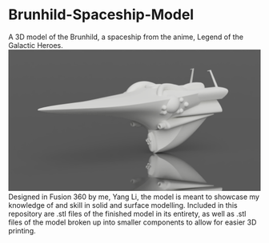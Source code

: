 # Brunhild-Spaceship-Model
A 3D model of the Brunhild, a spaceship from the anime, Legend of the Galactic Heroes.
![alt text](https://github.com/Yang51st/Brunhild-Spaceship-Model/blob/main/RenderedImages/Brunhild_V1.PNG?raw=true)
Designed in Fusion 360 by me, Yang Li, the model is meant to showcase my knowledge of and skill in solid and surface modelling. Included in this repository are .stl files of the finished model in its entirety, as well as .stl files of the model broken up into smaller components to allow for easier 3D printing.
